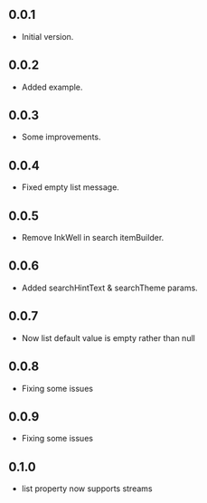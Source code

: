 ## 0.0.1

* Initial version.

## 0.0.2

* Added example.

## 0.0.3

* Some improvements.

## 0.0.4

* Fixed empty list message.

## 0.0.5

* Remove InkWell in search itemBuilder.

## 0.0.6

* Added searchHintText & searchTheme params.

## 0.0.7

* Now list default value is empty rather than null

## 0.0.8

* Fixing some issues

## 0.0.9

* Fixing some issues

## 0.1.0

* list property now supports streams